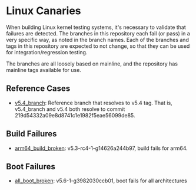 # Linux Canaries

When building Linux kernel testing systems, it's necessary to validate that
failures are detected. The branches in this repository each fail (or pass) in a
very specific way, as noted in the branch names. Each of the branches and tags
in this repository are expected to not change, so that they can be used for
integration/regression testing.

The branches are all loosely based on mainline, and the repository has mainline
tags available for use.

## Reference Cases

- [v5.4_branch](https://github.com/Linaro/linux-canaries/tree/v5.4_branch):
  Reference branch that resolves to v5.4 tag. That is, v5.4_branch and v5.4
  both resolve to commit 219d54332a09e8d8741c1e1982f5eae56099de85.

## Build Failures

- [arm64_build_broken](https://github.com/Linaro/linux-canaries/tree/arm64_build_broken):
  v5.3-rc4-1-g14626a244b97, build fails for arm64.

## Boot Failures

- [all_boot_broken](https://github.com/Linaro/linux-canaries/tree/all_boot_broken):
  v5.6-1-g3982030ccb01, boot fails for all architectures
